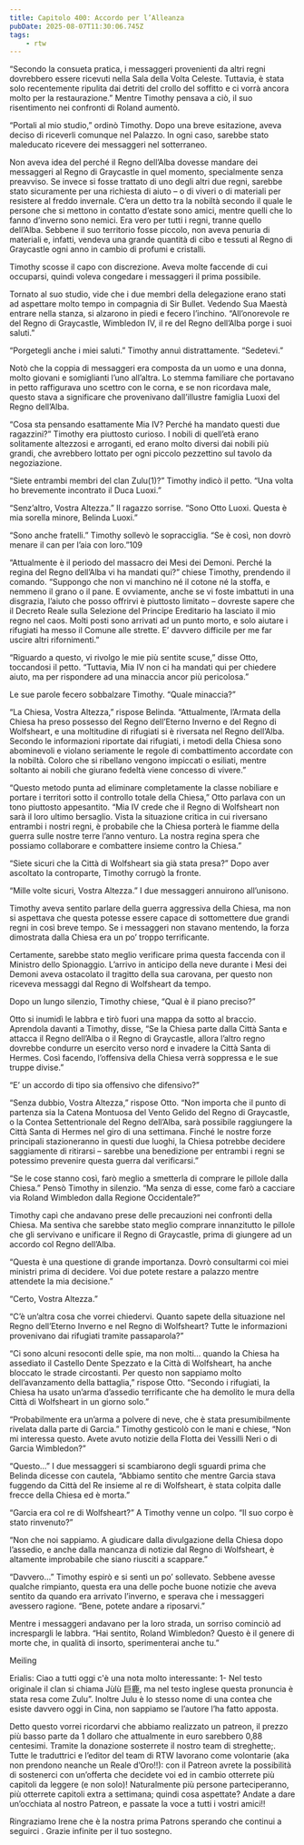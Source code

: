 ```yaml
---
title: Capitolo 400: Accordo per l’Alleanza
pubDate: 2025-08-07T11:30:06.745Z
tags:
    - rtw
---
```











“Secondo la consueta pratica, i messaggeri provenienti da altri regni dovrebbero essere ricevuti nella Sala della Volta Celeste. Tuttavia, è stata solo recentemente ripulita dai detriti del crollo del soffitto e ci vorrà ancora molto per la restaurazione.” Mentre Timothy pensava a ciò, il suo risentimento nei confronti di Roland aumentò.


“Portali al mio studio,” ordinò Timothy. Dopo una breve esitazione, aveva deciso di riceverli comunque nel Palazzo. In ogni caso, sarebbe stato maleducato ricevere dei messaggeri nel sotterraneo.


Non aveva idea del perché il Regno dell’Alba dovesse mandare dei messaggeri al Regno di Graycastle in quel momento, specialmente senza preavviso. Se invece si fosse trattato di uno degli altri due regni, sarebbe stato sicuramente per una richiesta di aiuto – o di viveri o di materiali per resistere al freddo invernale. C’era un detto tra la nobiltà secondo il quale le persone che si mettono in contatto d’estate sono amici, mentre quelli che lo fanno d’inverno sono nemici. Era vero per tutti i regni, tranne quello dell’Alba. Sebbene il suo territorio fosse piccolo, non aveva penuria di materiali e, infatti, vendeva una grande quantità di cibo e tessuti al Regno di Graycastle ogni anno in cambio di profumi e cristalli.


Timothy scosse il capo con discrezione. Aveva molte faccende di cui occuparsi, quindi voleva congedare i messaggeri il prima possibile.


Tornato al suo studio, vide che i due membri della delegazione erano stati ad aspettare molto tempo in compagnia di Sir Bullet. Vedendo Sua Maestà entrare nella stanza, si alzarono in piedi e fecero l’inchino. “All’onorevole re del Regno di Graycastle, Wimbledon IV, il re del Regno dell’Alba porge i suoi saluti.”


“Porgetegli anche i miei saluti.” Timothy annuì distrattamente. “Sedetevi.”


Notò che la coppia di messaggeri era composta da un uomo e una donna, molto giovani e somiglianti l’uno all’altra. Lo stemma familiare che portavano in petto raffigurava uno scettro con le corna, e se non ricordava male, questo stava a significare che provenivano dall’illustre famiglia Luoxi del Regno dell’Alba.


“Cosa sta pensando esattamente Mia IV? Perché ha mandato questi due ragazzini?” Timothy era piuttosto curioso. I nobili di quell’età erano solitamente altezzosi e arroganti, ed erano molto diversi dai nobili più grandi, che avrebbero lottato per ogni piccolo pezzettino sul tavolo da negoziazione.


“Siete entrambi membri del clan Zulu(1)?” Timothy indicò il petto. “Una volta ho brevemente incontrato il Duca Luoxi.”


“Senz’altro, Vostra Altezza.” Il ragazzo sorrise. “Sono Otto Luoxi. Questa è mia sorella minore, Belinda Luoxi.”


“Sono anche fratelli.” Timothy sollevò le sopracciglia. “Se è così, non dovrò menare il can per l’aia con loro.”109


“Attualmente è il periodo del massacro dei Mesi dei Demoni. Perché la regina del Regno dell’Alba vi ha mandati qui?” chiese Timothy, prendendo il comando. “Suppongo che non vi manchino né il cotone né la stoffa, e nemmeno il grano o il pane. E ovviamente, anche se vi foste imbattuti in una disgrazia, l’aiuto che posso offrirvi è piuttosto limitato – dovreste sapere che il Decreto Reale sulla Selezione del Principe Ereditario ha lasciato il mio regno nel caos. Molti posti sono arrivati ad un punto morto, e solo aiutare i rifugiati ha messo il Comune alle strette. E’ davvero difficile per me far uscire altri rifornimenti.”


“Riguardo a questo, vi rivolgo le mie più sentite scuse,” disse Otto, toccandosi il petto. “Tuttavia, Mia IV non ci ha mandati qui per chiedere aiuto, ma per rispondere ad una minaccia ancor più pericolosa.”


Le sue parole fecero sobbalzare Timothy. “Quale minaccia?”


“La Chiesa, Vostra Altezza,” rispose Belinda. “Attualmente, l’Armata della Chiesa ha preso possesso del Regno dell’Eterno Inverno e del Regno di Wolfsheart, e una moltitudine di rifugiati si è riversata nel Regno dell’Alba. Secondo le informazioni riportate dai rifugiati, i metodi della Chiesa sono abominevoli e violano seriamente le regole di combattimento accordate con la nobiltà. Coloro che si ribellano vengono impiccati o esiliati, mentre soltanto ai nobili che giurano fedeltà viene concesso di vivere.”


“Questo metodo punta ad eliminare completamente la classe nobiliare e portare i territori sotto il controllo totale della Chiesa,” Otto parlava con un tono piuttosto appesantito. “Mia IV crede che il Regno di Wolfsheart non sarà il loro ultimo bersaglio. Vista la situazione critica in cui riversano entrambi i nostri regni, è probabile che la Chiesa porterà le fiamme della guerra sulle nostre terre l’anno venturo. La nostra regina spera che possiamo collaborare e combattere insieme contro la Chiesa.”


“Siete sicuri che la Città di Wolfsheart sia già stata presa?” Dopo aver ascoltato la controparte, Timothy corrugò la fronte.


“Mille volte sicuri, Vostra Altezza.” I due messaggeri annuirono all’unisono.


Timothy aveva sentito parlare della guerra aggressiva della Chiesa, ma non si aspettava che questa potesse essere capace di sottomettere due grandi regni in così breve tempo. Se i messaggeri non stavano mentendo, la forza dimostrata dalla Chiesa era un po’ troppo terrificante.


Certamente, sarebbe stato meglio verificare prima questa faccenda con il Ministro dello Spionaggio. L’arrivo in anticipo della neve durante i Mesi dei Demoni aveva ostacolato il tragitto della sua carovana, per questo non riceveva messaggi dal Regno di Wolfsheart da tempo.


Dopo un lungo silenzio, Timothy chiese, “Qual è il piano preciso?”


Otto si inumidì le labbra e tirò fuori una mappa da sotto al braccio. Aprendola davanti a Timothy, disse, “Se la Chiesa parte dalla Città Santa e attacca il Regno dell’Alba o il Regno di Graycastle, allora l’altro regno dovrebbe condurre un esercito verso nord e invadere la Città Santa di Hermes. Così facendo, l’offensiva della Chiesa verrà soppressa e le sue truppe divise.”


“E’ un accordo di tipo sia offensivo che difensivo?”


“Senza dubbio, Vostra Altezza,” rispose Otto. “Non importa che il punto di partenza sia la Catena Montuosa del Vento Gelido del Regno di Graycastle, o la Contea Settentrionale del Regno dell’Alba, sarà possibile raggiungere la Città Santa di Hermes nel giro di una settimana. Finché le nostre forze principali stazioneranno in questi due luoghi, la Chiesa potrebbe decidere saggiamente di ritirarsi – sarebbe una benedizione per entrambi i regni se potessimo prevenire questa guerra dal verificarsi.”


“Se le cose stanno così, farò meglio a smetterla di comprare le pillole dalla Chiesa.” Pensò Timothy in silenzio. “Ma senza di esse, come farò a cacciare via Roland Wimbledon dalla Regione Occidentale?”


Timothy capì che andavano prese delle precauzioni nei confronti della Chiesa. Ma sentiva che sarebbe stato meglio comprare innanzitutto le pillole che gli servivano e unificare il Regno di Graycastle, prima di giungere ad un accordo col Regno dell’Alba.


“Questa è una questione di grande importanza. Dovrò consultarmi coi miei ministri prima di decidere. Voi due potete restare a palazzo mentre attendete la mia decisione.”


“Certo, Vostra Altezza.”


“C’è un’altra cosa che vorrei chiedervi. Quanto sapete della situazione nel Regno dell’Eterno Inverno e nel Regno di Wolfsheart? Tutte le informazioni provenivano dai rifugiati tramite passaparola?”


“Ci sono alcuni resoconti delle spie, ma non molti… quando la Chiesa ha assediato il Castello Dente Spezzato e la Città di Wolfsheart, ha anche bloccato le strade circostanti. Per questo non sappiamo molto dell’avanzamento della battaglia,” rispose Otto. “Secondo i rifugiati, la Chiesa ha usato un’arma d’assedio terrificante che ha demolito le mura della Città di Wolfsheart in un giorno solo.”


“Probabilmente era un’arma a polvere di neve, che è stata presumibilmente rivelata dalla parte di Garcia.” Timothy gesticolò con le mani e chiese, “Non mi interessa questo. Avete avuto notizie della Flotta dei Vessilli Neri o di Garcia Wimbledon?”


“Questo…” I due messaggeri si scambiarono degli sguardi prima che Belinda dicesse con cautela, “Abbiamo sentito che mentre Garcia stava fuggendo da Città del Re insieme al re di Wolfsheart, è stata colpita dalle frecce della Chiesa ed è morta.”


“Garcia era col re di Wolfsheart?” A Timothy venne un colpo. “Il suo corpo è stato rinvenuto?”


“Non che noi sappiamo. A giudicare dalla divulgazione della Chiesa dopo l’assedio, e anche dalla mancanza di notizie dal Regno di Wolfsheart, è altamente improbabile che siano riusciti a scappare.”


“Davvero…” Timothy espirò e si sentì un po’ sollevato. Sebbene avesse qualche rimpianto, questa era una delle poche buone notizie che aveva sentito da quando era arrivato l’inverno, e sperava che i messaggeri avessero ragione. “Bene, potete andare a riposarvi.”


Mentre i messaggeri andavano per la loro strada, un sorriso cominciò ad increspargli le labbra. “Hai sentito, Roland Wimbledon? Questo è il genere di morte che, in qualità di insorto, sperimenterai anche tu.”




Meiling


Erialis: Ciao a tutti oggi c'è una nota molto interessante: 1- Nel testo originale il clan si chiama Jùlù 巨鹿, ma nel testo inglese questa pronuncia è stata resa come Zulu”. Inoltre Julu è lo stesso nome di una contea che esiste davvero oggi in Cina, non sappiamo se l’autore l’ha fatto apposta.


Detto questo vorrei ricordarvi che abbiamo realizzato un patreon, il prezzo più basso parte da 1 dollaro che attualmente  in euro sarebbero 0,88 centesimi. Tramite la donazione sosterrete il nostro team di streghette;. Tutte le traduttrici e l’editor del team di RTW lavorano come volontarie (aka non prendono neanche un Reale d’Oro!!): con il Patreon avrete la possibilità di sostenerci con un’offerta che decidete voi ed in cambio otterrete più capitoli da leggere (e non solo)!
 Naturalmente più persone parteciperanno, più otterrete capitoli extra a settimana; quindi cosa aspettate? Andate a dare un’occhiata al nostro Patreon, e passate la voce a tutti i vostri amici!!




Ringraziamo Irene che è la nostra prima Patrons sperando che continui a seguirci . Grazie infinite per il tuo sostegno.


